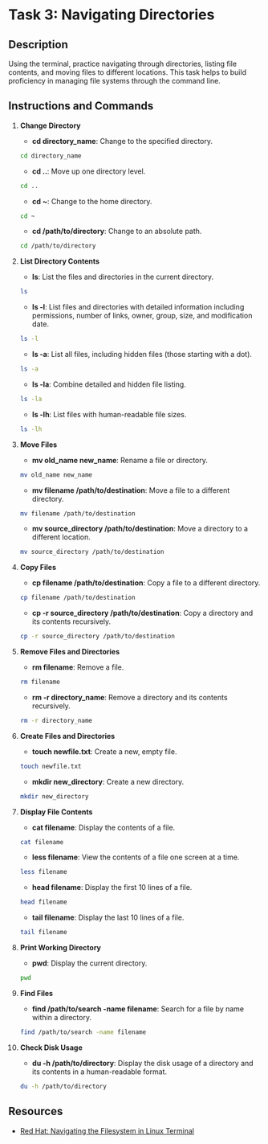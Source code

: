 # Task 3: Navigating Directories

## Description
Using the terminal, practice navigating through directories, listing file contents, and moving files to different locations. This task helps to build proficiency in managing file systems through the command line.

## Instructions and Commands

1. **Change Directory**
    - **cd directory_name**: Change to the specified directory.
    ```sh
    cd directory_name
    ```
    - **cd ..**: Move up one directory level.
    ```sh
    cd ..
    ```
    - **cd ~**: Change to the home directory.
    ```sh
    cd ~
    ```
    - **cd /path/to/directory**: Change to an absolute path.
    ```sh
    cd /path/to/directory
    ```

2. **List Directory Contents**
    - **ls**: List the files and directories in the current directory.
    ```sh
    ls
    ```
    - **ls -l**: List files and directories with detailed information including permissions, number of links, owner, group, size, and modification date.
    ```sh
    ls -l
    ```
    - **ls -a**: List all files, including hidden files (those starting with a dot).
    ```sh
    ls -a
    ```
    - **ls -la**: Combine detailed and hidden file listing.
    ```sh
    ls -la
    ```
    - **ls -lh**: List files with human-readable file sizes.
    ```sh
    ls -lh
    ```

3. **Move Files**
    - **mv old_name new_name**: Rename a file or directory.
    ```sh
    mv old_name new_name
    ```
    - **mv filename /path/to/destination**: Move a file to a different directory.
    ```sh
    mv filename /path/to/destination
    ```
    - **mv source_directory /path/to/destination**: Move a directory to a different location.
    ```sh
    mv source_directory /path/to/destination
    ```

4. **Copy Files**
    - **cp filename /path/to/destination**: Copy a file to a different directory.
    ```sh
    cp filename /path/to/destination
    ```
    - **cp -r source_directory /path/to/destination**: Copy a directory and its contents recursively.
    ```sh
    cp -r source_directory /path/to/destination
    ```

5. **Remove Files and Directories**
    - **rm filename**: Remove a file.
    ```sh
    rm filename
    ```
    - **rm -r directory_name**: Remove a directory and its contents recursively.
    ```sh
    rm -r directory_name
    ```

6. **Create Files and Directories**
    - **touch newfile.txt**: Create a new, empty file.
    ```sh
    touch newfile.txt
    ```
    - **mkdir new_directory**: Create a new directory.
    ```sh
    mkdir new_directory
    ```

7. **Display File Contents**
    - **cat filename**: Display the contents of a file.
    ```sh
    cat filename
    ```
    - **less filename**: View the contents of a file one screen at a time.
    ```sh
    less filename
    ```
    - **head filename**: Display the first 10 lines of a file.
    ```sh
    head filename
    ```
    - **tail filename**: Display the last 10 lines of a file.
    ```sh
    tail filename
    ```

8. **Print Working Directory**
    - **pwd**: Display the current directory.
    ```sh
    pwd
    ```

9. **Find Files**
    - **find /path/to/search -name filename**: Search for a file by name within a directory.
    ```sh
    find /path/to/search -name filename
    ```

10. **Check Disk Usage**
    - **du -h /path/to/directory**: Display the disk usage of a directory and its contents in a human-readable format.
    ```sh
    du -h /path/to/directory
    ```

## Resources
- [Red Hat: Navigating the Filesystem in Linux Terminal](https://www.redhat.com/sysadmin/navigating-filesystem-linux-terminal)
